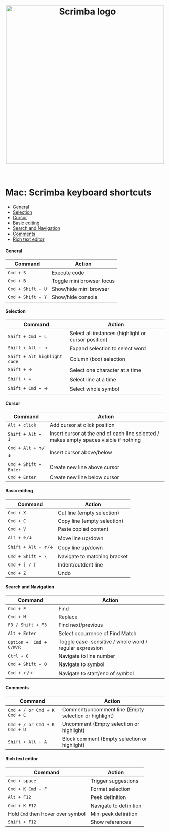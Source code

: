 <h1 align="center">
	<a href="https://scrimba.com/"><img src="https://i.postimg.cc/02tKBTwD/blue.png" width="500" alt="Scrimba logo"></a>
	<br>
<br>
</h1>

# Mac: Scrimba keyboard shortcuts

- [General](#general)
- [Selection](#selection)
- [Cursor](#cursor)
- [Basic editing](#basic)
- [Search and Navigation](#search)
- [Comments](#comments)
- [Rich text editor](#rich-text)



#### <a name="general">General</a>
| Command | Action |
| --- | --- |
| `Cmd + S` | Execute code |
| `Cmd + B` | Toggle mini browser focus |
| `Cmd + Shift + U` | Show/hide mini browser |
| `Cmd + Shift + Y` | Show/hide console|

#### <a name="selection">Selection</a>
| Command | Action |
| --- | --- |
| `Shift + Cmd + L` | Select all instances (highlight or cursor position) |
| `Shift + Alt + 🡪` | Expand selection to select word |
| `Shift + Alt highlight code` | Column (box) selection |
| `Shift + 🡪` | Select one character at a time |
| `Shift + 🡫` | Select line at a time |
| `Shift + Cmd + 🡪` | Select whole symbol |

#### <a name="cursor">Cursor</a>
| Command | Action |
| --- | --- |
| `Alt + click` | Add cursor at click position |
| `Shift + Alt + I` | Insert cursor at the end of each line selected / makes empty spaces visible if nothing |
| `Cmd + Alt + 🡩/🡫` | Insert cursor above/below |
| `Cmd + Shift + Enter` | Create new line above cursor |
| `Cmd + Enter` | Create new line below cursor |

#### <a name="basic">Basic editing</a>
| Command | Action |
| --- | --- |
| `Cmd + X` | Cut line (empty selection) |
| `Cmd + C` | Copy line (empty selection) |
| `Cmd + V` | Paste copied content |
| `Alt + 🡩/🡫` | Move line up/down |
| `Shift + Alt + 🡩/🡫` | Copy line up/down |
| `Cmd + Shift + \` | Navigate to matching bracket |
| `Cmd + ] / [` | Indent/outdent line |
| `Cmd + Z` | Undo |

#### <a name="search">Search and Navigation</a>
| Command | Action |
| --- | --- |
| `Cmd + F` | Find |
| `Cmd + H` | Replace |
| `F3 / Shift + F3` | Find next/previous |
| `Alt + Enter` | Select occurrence of Find Match|
| `Option +  Cmd + C/W/R` | Toggle case-sensitive / whole word / regular expression |
| `Ctrl + G` | Navigate to line number |
| `Cmd + Shift + O` | Navigate to symbol |
| `Cmd + 🡨/🡪` | Navigate to start/end of symbol |

#### <a name="comments">Comments</a>
| Command | Action |
| --- | --- |
| `Cmd + / or Cmd + K Cmd + C` | Comment/uncomment line (Empty selection or highlight) |
| `Cmd + / or Cmd + K Cmd + U` | Uncomment (Empty selection or highlight) |
| `Shift + Alt + A` | Block comment (Empty selection or highlight)|

#### <a name="rich-text">Rich text editor</a>
| Command | Action |
| --- | --- |
| `Cmd + space` | Trigger suggestions |
| `Cmd + K Cmd + F` | Format selection |
| `Alt + F12` | Peek definition |
| `Cmd + K F12` | Navigate to definition |
| Hold `Cmd` then hover over symbol | Mini peek definition |
| `Shift + F12` | Show references |
